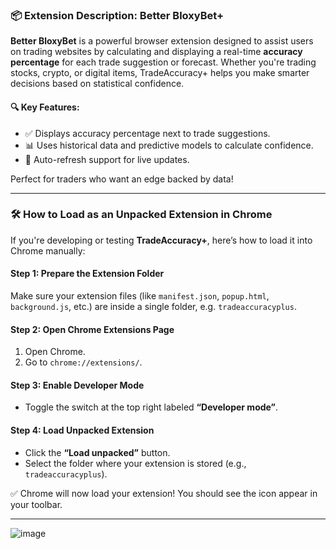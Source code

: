 
### 📦 Extension Description: **Better BloxyBet+**

**Better BloxyBet** is a powerful browser extension designed to assist users on trading websites by calculating and displaying a real-time **accuracy percentage** for each trade suggestion or forecast. Whether you're trading stocks, crypto, or digital items, TradeAccuracy+ helps you make smarter decisions based on statistical confidence.

#### 🔍 Key Features:

* ✅ Displays accuracy percentage next to trade suggestions.
* 📊 Uses historical data and predictive models to calculate confidence.
* 🔄 Auto-refresh support for live updates.

Perfect for traders who want an edge backed by data!


---



### 🛠️ How to Load as an Unpacked Extension in Chrome

If you're developing or testing **TradeAccuracy+**, here’s how to load it into Chrome manually:

#### Step 1: Prepare the Extension Folder

Make sure your extension files (like `manifest.json`, `popup.html`, `background.js`, etc.) are inside a single folder, e.g. `tradeaccuracyplus`.

#### Step 2: Open Chrome Extensions Page

1. Open Chrome.
2. Go to `chrome://extensions/`.

#### Step 3: Enable Developer Mode

* Toggle the switch at the top right labeled **“Developer mode”**.

#### Step 4: Load Unpacked Extension

* Click the **“Load unpacked”** button.
* Select the folder where your extension is stored (e.g., `tradeaccuracyplus`).

✅ Chrome will now load your extension! You should see the icon appear in your toolbar.



---

![image](https://github.com/user-attachments/assets/86427bb5-b736-4ba4-acf7-d8d4860bcaa8)
